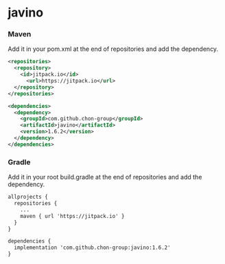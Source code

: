 # javino

### Maven
Add it in your pom.xml at the end of repositories and add the dependency.
```xml
<repositories>
  <repository>
    <id>jitpack.io</id>
      <url>https://jitpack.io</url>
  </repository>
</repositories>

<dependencies>
  <dependency>
    <groupId>com.github.chon-group</groupId>
    <artifactId>javino</artifactId>
    <version>1.6.2</version>
  </dependency>
</dependencies>
```
### Gradle
Add it in your root build.gradle at the end of repositories and add the dependency.
```xml
allprojects {
  repositories {
    ...
    maven { url 'https://jitpack.io' }
  }
}

dependencies {
  implementation 'com.github.chon-group:javino:1.6.2'
}

```
